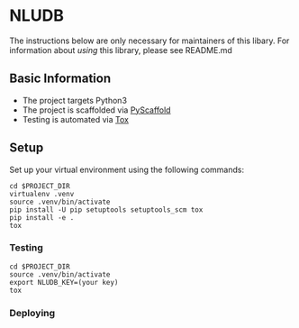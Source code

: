 # NLUDB

The instructions below are only necessary for maintainers of this libary. 
For information about *using* this library, please see README.md

## Basic Information

* The project targets Python3
* The project is scaffolded via [PyScaffold](https://pyscaffold.org/)
* Testing is automated via [Tox](https://tox.readthedocs.io/en/latest/)

## Setup

Set up your virtual environment using the following commands:

```
cd $PROJECT_DIR
virtualenv .venv
source .venv/bin/activate
pip install -U pip setuptools setuptools_scm tox
pip install -e .
tox
```

### Testing

```
cd $PROJECT_DIR
source .venv/bin/activate
export NLUDB_KEY=(your key)
tox
```


### Deploying


